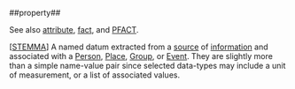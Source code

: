 ##property##

See also [attribute](attribute.md), [fact](fact.md), and [PFACT](PFACT.md).

\[[STEMMA](SOURCES.md#STEMMA)\] A named datum extracted from a [source](source.md) of [information](information.md) and associated with a [Person](person.md), [Place](place.md), [Group](group.md), or [Event](event.md). They are slightly more than a simple name-value pair since selected data-types may include a unit of measurement, or a list of associated values.
